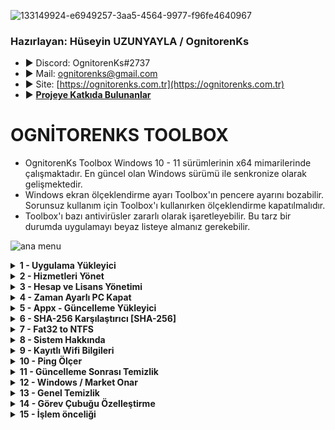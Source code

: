 ![133149924-e6949257-3aa5-4564-9977-f96fe4640967](https://user-images.githubusercontent.com/93199689/177007559-8ff9a779-80ce-4ccd-ac96-5a0e7b9fd423.png)

### Hazırlayan: Hüseyin UZUNYAYLA / OgnitorenKs
- ► Discord: OgnitorenKs#2737 
- ► Mail: ognitorenks@gmail.com
- ► Site: [https://ognitorenks.com.tr](https://ognitorenks.com.tr)
- ► <B> [Projeye Katkıda Bulunanlar](https://github.com/OgnitorenKs/OgnitorenKs.Toolbox/blob/main/Projeye-Katk%C4%B1da-Bulunanlar.md) </B>

# OGNİTORENKS TOOLBOX
- OgnitorenKs Toolbox Windows 10 - 11 sürümlerinin x64 mimarilerinde çalışmaktadır. En güncel olan Windows sürümü ile senkronize olarak gelişmektedir.
- Windows ekran ölçeklendirme ayarı Toolbox'ın pencere ayarını bozabilir. Sorunsuz kullanım için Toolbox'ı kullanırken ölçeklendirme kapatılmalıdır.
- Toolbox'ı bazı antivirüsler zararlı olarak işaretleyebilir. Bu tarz bir durumda uygulamayı beyaz listeye almanız gerekebilir.

![ana menu](https://raw.githubusercontent.com/OgnitorenKs/Toolbox/main/.github/SS/TR/1.png)

<details><B><summary> 1 - Uygulama Yükleyici</B></summary>

Bu bölümdeki programların büyük çoğunluğu ücretsiz uygulamalar arasında seçilmiştir. All in One Runtimes bölümü içinde C++ 2005-2022 / Java / XNA Framework / OpenAL / DirectX yer almaktadır. Diğer programlar kategorilere ayrılarak detaylandırılmıştır.

![uygulama](https://raw.githubusercontent.com/OgnitorenKs/Toolbox/main/.github/SS/TR/2.png)
	
</details>
<details><B><summary> 2 - Hizmetleri Yönet</B></summary>

Bu bölümü kullanmak için işlem yapacağınz bölümün numarasını girip daha sonra aç / kapat baş harflerini eklemek gerekiyor.

Örnek: 1a / 2k / 4A / 10K / 23a / 24k  

![hizmet](https://raw.githubusercontent.com/OgnitorenKs/Toolbox/main/.github/SS/TR/3.png)

	► Hizmetler
	• 1 [A/K]- Bluetooth : Bluetooth hizmetlerini kapatır açar.
	• 2 [A/K]- Telefon: Telefon uygulamasına ait hizmetleri kapatır açar.
	• 3 [A/K]- Yazıcı: Yazıcı hizmetlerini kapatır açar.
	• 4 [A/K]- Tarayıcı ve Kamera: Tarayıcı ve kamera hizmetlerini açar. Buradaki kamera hizmetleri cihazın birden fazla ugulama tarafından kullanılmasını düzenlemektedir.
	• 5 [A/K]- Kalem ve Dokunmatik: Dokunmatik cihazlar için ilgili hizmetleri açar, kapatır.
	• 6 [A/K]- Fax: Fax cihazı için ilgili hizmet ve bileşeneleri açıp, kapatır.
	• 7 [A/K]- Bitlocker Sürücü Şifreleme: Sürücü şifreleme hizmetini açar, kapatır.
	• 8 [A/K]- Tarifeli ağları : Kotalı internetiniz var, kota aşımını önlemek için bu hizmeti kullanabilirsiniz. (Nasıl oluyor hiç bilmiyorum, yalnızca hizmeti açıyorum :D)
	• 9 [A/K]- IP Yardımcısı (IPv6): IPv6 desteği için ağ hizmetleri açar. Yaygın bir kullanım alanı yoktur.
	• 10 [A/K]- Mobil Etkin Nokta: WIFI donanımıyla cihaz üzerinden internet yayınlamaya sağlayan hizmetleri açar, kapatır.
	• 11 [A/K]- Radyo ve Uçak Modu: Windows 11'de kapatılması engellenmiştir, yalnızca açabilirsiniz. Windows 10'da açıp, kapatabilirsiniz. Windows 11'de kapatılırsa görev çubuğundan ağ simgesi kaybolmaktadır.
	• 12 [A/K]- Windows Şimdi Bağlan (WPS): WPS hizmetlerini açar, kapatır.
	• 13 [A/K]- WIFI: WIFI hizmetlerini açar kapatır.
	• 14 [A/K]- Konum: Konum hizmetlerini açar, kapatır.
	• 15 [A/K]- Miracast: WIFI üzerinden kablosuz ekran aktarma hizmetlerini açar, kapatır.
	• 16 [A/K/o]- Akış: Ağ üzerindeki cihazları görme, ağ üzerinden dosya paylaşımı gibi hizmetlri açar, kapatır.
	• 17 [A/K]- Uzak Masaüstü: Uzak masaüstü hizmetleri açar, kapatır.
	• 18 [A/K]- Hızlı Getir (Sysmain): Fazla kullanılan dosyaları önbellekleme yaparak, daha hızlı bir hizmet sunmaya çalışır, ancak bu yüksek disk kullanımına sebep olabilir. SSD varsa gereksiz bir hizmettir. Ancak HDD varsa açmanız gerekebilir.
	• 19 [A/K]- Hızlı Başlat (Hibernate): Bilgisayarın daha hızlı açılması için son kapatma öncesi önbellekleme yapar. Sistemi yeniden açarken bu önbellek dosyasından faydalanır. Açık olması hatalara neden olabilir. Buradaki işlem hizmeti doğrudan açmaz. Yalnızca üzerindeki kilidi açar. İlgili ayar bölümünden yeniden açılması gerekmektedir.
	• 20 [A/K]- Windows Search: Uzak masaüstü, Akış ve Miracast hizmetlerinden ihtiyaç duyulabilir.
	• 21 [A/K]- Xbox: Xbox hizmetini açar kapatır. Xbox'ı tamamen kaldırmaz yalnızca pasif ve kullanılmaz hale getirir.
	• 22 [A/K]- Karma Gerçeklik(VR): Karma gerçeklik hizmetinlerini açar, kapatır. Bileşen yüklemesi veya kaldırması yapmaz.
	• 23 [A/K]- Tanı İlkesi (Uyumluluk): Uyumluluk hizmetini açar, kapatır.
	• 24 [A/K]- Hızlı Kullanıcı Değiştir: Hızlı kullanıcı değiştirme hizmeti ve ayarını açar, kapatır.
	• 25 [A/K]- Yazı Tipi Önbelliği: Sık kullanılan fontları önbelleğe alarak açılış hızını arttırır. Bu hizmetleri açıp, kapatır.
	• 26 [A/K]- Insider: Insider sürümlere geçmeyi sağlayan hizmeti açar kapatır
	• 27 [A/K]- Biyometrik: Biyometrik cihazlar için gerekli servis. Hello Face için gereklidir.
	• 28 [A/K]- Hyper-V: Hyper-V hizmetlerini açıp kapatmayı sağlar.
	• 29 [A/K]- Sistem Geri Yükleme: Sistem geri yükleme, dosya geçmişi gibi hizmetleri açıp, kapatır.
	• 30 [A/K]- Driver Yükle - Güncelle: Driverları update üzerinden yükleyip güncellemeyi sağlayan hizmet ve ayarları açıp, kapatır.
	• 31 [A/K]- Bellek sıkıştırma: Bellek içindeki verinin belli bir bölümünü sıkıştıran hizmeti kapatır ve açar. Gecikme düşürmek için hizmet kapalı tutulabilir.
	• 32 [A/K]- Disk Birleştirme (Defrag): Disk birleştirme hizmetini açar kapatır. Harddiskler için faydalı hizmettir. Ancak bunu harici programlarla manuel olarak yapmak isterseniz buhizmeti kapatabilirsiniz.
	• 33 [A/K]- Paint: Paint uygulamasını kapatıp, açar.
	• 34 [A/K]- Wordpad: Wordpad uygulamasını kapatıp, açar.
	• 35 [A/K]- Notepad: Notepad uygulamasını kapatıp, açar. Kapatırken sağ-tık yeni metin belgesini korur.
	• 36 [A/K]- Adım kaydedici: Yapılan işlemleri sırasıyla SS alarak yapılan işlemleri nasıl gerçekleştirdiğinizi adım adım kaydederek başkalarıyla paylaşmanızı sağlar.
	• 37 [A/K]- Powershell-ISE: Powershell kod editörünü kaldırıp, yükler.
	• 38 [A/K]- Matematik ifade tanıyıcı: Matematik ifadelerini tanımlamayı sağlayan hizmeti açıp, kapatır
	• 39 [A/K]- Windows Media Player: Windows Media Player açıp, kapatır.
	• 40 [A/K]- Internet Explorer: Internet Explorer kapatıp, açar.
	• 41 [A/K]- Linux için altyapı: Linux için gerekli olan altyapı hizmetlerini açıp, kapatır.
	• 42 [A/K]- Net Framework 3.5: Belli başlı uygulamalar ihtiyaç duymaktadır. Oyun ve programlar için açık kalması oluşacak hataları önler.
	• 43 [A/K]- Net Framework 4.5: Belli başlı uygulamalar ihtiyaç duymaktadır. Oyun ve programlar için açık kalması oluşacak hataları önler.
	• 44 [A/K]- DirectPlay: Eski oyunlar için destek sağlamaktadır.
	• 45 [A/K]- CompactOS: Windows sistemini belli oranda sıkıştırır. 2 ila 4 GB arası alan sağlar. Kurtarma alanı varsa onuda kaldırarak daha büyük bir alan açar. Performans kaybı yaratmaz.
	• 46 [A/K]- Eski Fotoğraf Görüntüleyici: Eski foto görüntüleyiciyi açıp, kapatır.
	• 47 [A/K]- Eski ALT + TAB: ALT + TAB alanını eski basit haline getirir. Alt + Tab'larda yaşanan bazı kasılma sorunlarını önleyebilir.
	• 48 [A/K]- Güncellemeleri 2050'ye ertele: Güncelleştirmeleri 2050 yılına erteler. Driver yükleme ayarı açıksa yükler ancak güncellemeleri dahil etmez.
	• 49 [A/K]- Svchost: Svchost hizmetlerini sistem RAM durumuna göre optimize eder. İşlemci üzerinden büyük bir yük kaldırır. 
	• 50 [A/K]- Oyun Modu: Windows'un oyun modunu açıp, kapatır. Açık olması OBS gibi bazı programlarda sorun yaratabilir.
	• 51 [A/K]- CPU Çekirdek Uyku Modu: CPU çekirdeklerinin uyku moduna geçmesini önler.
	• 52 [A/K]- Gereksiz aygıtlar: Gecikmeyi düşürmek için bazı önemsiz aygıtları açıp, kapatır.
	• 53 [A/K]- Sahiplik Al: Sağ-Tık Sahiplik al ekler. Silerken veya değiştirirken yetki sorunu yaşarsanız bu bölüm ile kolayca halledebilirsiniz.
	• 54 [A/K]- Yönet: Sağ-Tıka çok işlevli Yönet bölümü ekler, kaldırır.
	• 55 [A/K]- Çalıştırma Seçenekleri: Exe uzantılı dosyaları işlem önceliğini düzenleyerek açmanızı sağlayan bölümü sağ-tıka ekler.
	• 56 [A/K]- Terminal: Windows 11 sistemlerde sağ-tık menüsünde yer alan Terminal bölümü kaldırıp, ekler.
	• 57 [A/K]- Eski Menü: Windows 11 sistemlerde eski sağ tık menüsünü açıp, kapatır.
</details>
<details><B><summary> 3 - Hesap ve Lisans Yönetimi</B></summary>
	
	• 1 - Administrator Aktifleştir: Administrator hesabını açar.
	• 2 - Administrator Kapat: Administrator hesabını kapatır.
	• 3 - Admin grubuna kullanıcı ekle: Admin grubuna kullanıcı eklersiniz.
	• 4 - Yeni Kullanıcı Ekle: Yeni kullanıcı oluşturabilirsiniz.
	• 5 - Kullanıcı Sil: Mevcut bir kullanıcıyı silebilirsiniz.
	• 6 - Şifremi unuttum: Şifre değiştirmek veya şifre oluşturmak için bu bölüm kullanılabilir.
	• 7 - Mevcut Kullanıcıları Göster [*]: Sistemde kayıtlı kullanıcıları gösterir.
	• 8 - Lisans Gir [ipk]: Lisans numaranızı girerek sistemi lisanslayabilirsiniz.
	• 9 - Lisans Durumu [dli]: Lisans durumu hakkında bilgi verir.
	• 10 - Lisans Durumu Detaylı [dlv]: Lisans durumu hakkında detaylı bilgi verir.
	• 11 - Lisans Süresini Öğren [xpr]: Lisans süresi hakkında detaylı bilgi verir.
	• 12 - Lisans Sil [upk]: Sistem kullandığınız lisansı siler.
	• 13 - Lisans Süre Sıfırla [rearm]: Windows 30 günlük deneme sürümü süresini 3 defa uzatabilirsiniz.

![lisans](https://raw.githubusercontent.com/OgnitorenKs/Toolbox/main/.github/SS/TR/4.png)

</details>

<details><B><summary> 4 - Zaman Ayarlı PC Kapat</B></summary>
Seçilen belirli bir süreden sonra PC otomatik kapatır. PC üzerinde uygulanmış bir oto kapatma işlemi mevcut değilse 'İptal Et' butonu görünmeyecektir.
	
![shutdown](https://raw.githubusercontent.com/OgnitorenKs/Toolbox/main/.github/SS/TR/5.png)

</details>

<details><B><summary> 5 - Appx - Güncelleme Yükleyici</B></summary>
Appx ve Update dosyalarını yüklemenizi sağlayan bölümdür.
Msix yükleme desteği sisteminizde yok ise bu bölüme atacağınız .msix uzantılı uygulamalar yüklenmeyecektir. Bunun için msix desteğinin yüklenmesi gerekmektedir. 
	
	• Appx dosyalarıyla ilgili detaylı bilgi için bakınız: https://ognitorenks.com.tr/2021/11/microsoft-store-onar-yukle-sil-komutlari-appx-indir.html
	• Güncelleme dosyalarını indirebileceğiniz site: https://www.catalog.update.microsoft.com/

![appx](https://raw.githubusercontent.com/OgnitorenKs/Toolbox/main/.github/SS/TR/6.png)
	
</details>

<details><B><summary> 6 - SHA-256 Karşılaştırıcı [SHA-256]</B></summary>
SHA-256 değerlerini karşılaştırmayı sağlar. Karşılatıracağınız SHA256 değerini girip, sonra dosya yolunu girmeniz gerekiyor. Kontrolleri sağlayıp detaylarını işlem sonunda gösterir.

![sha256](https://raw.githubusercontent.com/OgnitorenKs/Toolbox/main/.github/SS/TR/7.png)

</details>

<details><B><summary> 7 - Fat32 to NTFS</B></summary>
Fat32 olarak formatlanmış USB diskleri veri kaybı olmadan NTFS'ye çevirir. Disk harfini girmeniz gerekmektedir.
	
![fat32](https://raw.githubusercontent.com/OgnitorenKs/Toolbox/main/.github/SS/TR/8.png)

</details>

<details><B><summary> 8 - Sistem Hakkında</B></summary>
Sistem ve donanım hakkında bilgi verir.

![sistem](https://raw.githubusercontent.com/OgnitorenKs/Toolbox/main/.github/SS/TR/9.png)
</details>

<details><B><summary> 9 - Kayıtlı Wifi Bilgileri</B></summary>
Bu bölümde sistemde kayıtlı WIFI'lerin bilgilerine bakabilirsiniz. Çalışmasını toolbox'a eklediği için Archley'e teşekkür ederim.

</details>

<details><B><summary> 10 - Ping Ölçer</B></summary>
İçerisinde belirli sitelerin ping durumlarını otomatik gösterir. Alt bölümde yer alan "Site/IP" bölümüyle istediğiniz site ve IP'nin pingini ölçebilirsiniz.
	
![ping](https://raw.githubusercontent.com/OgnitorenKs/Toolbox/main/.github/SS/TR/10.png)

</details>

<details><B><summary> 11 - Güncelleme Sonrası Temizlik</B></summary>
Düzenlediğim sistemleri güncelleme sonrası ilk haline getirmeye sağlar.
</details>
	
<details><B><summary> 12 - Windows / Market Onar</B></summary>
Microsoft'un önerdiği onarma seçeneklerini uygular.
</details>
	
<details><B><summary> 13 - Genel Temizlik</B></summary>
Simge önbelleğini,
Temp klasörlerini,
SoftwareDistribution klasörünü,
GPU driver setup klasörünü,
WinSxS temizliği yapar.
</details>

<details><B><summary> 14 - Görev Çubuğu Özelleştirme</B></summary>
1a / 2K /3a yazarak aç-kapat yapabilirsiniz. Uyumsuz olan bölümleri denersiniz PC'de sorun yaşarsınız. Lütfen bu tarz bir uygulamadan kaçının.
	• 1 [A/K]- Saat yanı simgeleri göster (Win10): Kapalı olursa ses ve ağ simgesini gösterir, diğer simgeler ok işaretinde kalır. Açık olursa hepsini gösterir.
	• 2 [A/K]- Bildirim Alanı (Win10): Görev çubuğunda yer alan bildirim alanını kapatıp açmaya yarar.
	• 3 [A/K]- Görev Çubuğu Hava Durumu: Görev çubuğunda hava durumunu açıp kapatır. Windows 11 sistemlerde Windows Experience Pack'ın yüklü olması gerekmektedir.
	• 4 [A/K]- Görev çubuğunu sola hizala (Win11): Açık olursa görev çubuğu simgeleri sola hizalanır. Kapalı olursa ortalanır.
	
![ping](https://raw.githubusercontent.com/OgnitorenKs/Toolbox/main/.github/SS/TR/11.png)
	
</details>

<details><B><summary> 15 - İşlem önceliği</B></summary>
Programların çalışma önceliğini kalıcı olarak değiştiremenizi sağlar. Bu bölümü ilk açtığınız da programın çalışacağı kademeyi seçmeniz gerekmektedir. Daha sonrasında Görev yönetici - Ayrıntılar bölümünden 

![ping](https://raw.githubusercontent.com/OgnitorenKs/Toolbox/main/.github/SS/TR/12.png)
	
</details>





